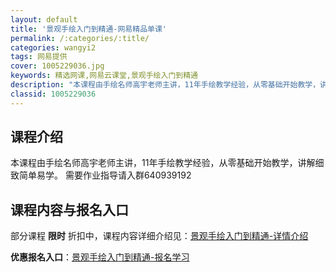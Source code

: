 ```yaml
---
layout: default
title: '景观手绘入门到精通-网易精品单课'
permalink: /:categories/:title/
categories: wangyi2
tags: 网易提供
cover: 1005229036.jpg
keywords: 精选网课,网易云课堂,景观手绘入门到精通
description: "本课程由手绘名师高宇老师主讲，11年手绘教学经验，从零基础开始教学，讲解细致简单易学。需要作业指导请入群640939192景观手绘入门到精通"
classid: 1005229036
---
```


## 课程介绍

本课程由手绘名师高宇老师主讲，11年手绘教学经验，从零基础开始教学，讲解细致简单易学。 需要作业指导请入群640939192

## 课程内容与报名入口

部分课程 **限时** 折扣中，课程内容详细介绍见：[景观手绘入门到精通-详情介绍](https://study.163.com/course/introduction/1005229036.htm?share=1&shareId=1025206652&utm_campaign=share&utm_medium=iphoneShare&utm_source=&utm_u=1025206652)

**优惠报名入口**：[景观手绘入门到精通-报名学习](https://study.163.com/course/introduction/1005229036.htm?share=1&shareId=1025206652&utm_campaign=share&utm_medium=iphoneShare&utm_source=&utm_u=1025206652)

